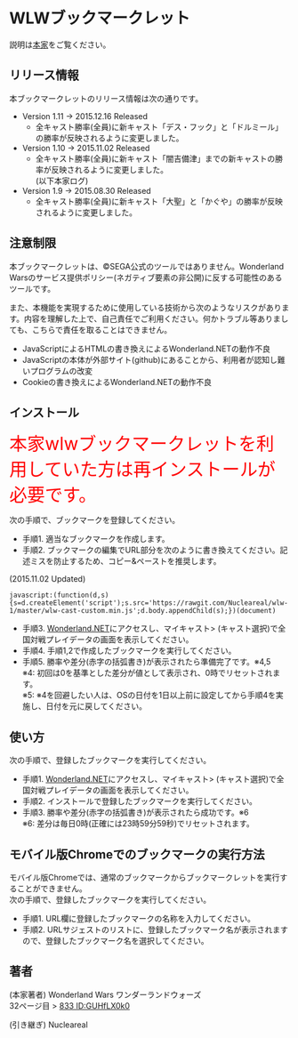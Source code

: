 WLWブックマークレット
====

説明は[本家](https://github.com/syara-temp/wlw)をご覧ください。

## リリース情報

本ブックマークレットのリリース情報は次の通りです。

* Version 1.11 -> 2015.12.16 Released  
  * 全キャスト勝率(全員)に新キャスト「デス・フック」と「ドルミール」の勝率が反映されるように変更しました。  
* Version 1.10 -> 2015.11.02 Released  
  * 全キャスト勝率(全員)に新キャスト「闇吉備津」までの新キャストの勝率が反映されるように変更しました。  
(以下本家ログ)  
* Version 1.9 -> 2015.08.30 Released  
  * 全キャスト勝率(全員)に新キャスト「大聖」と「かぐや」の勝率が反映されるように変更しました。  

## 注意制限

本ブックマークレットは、&copy;SEGA公式のツールではありません。Wonderland Warsのサービス提供ポリシー(ネガティブ要素の非公開)に反する可能性のあるツールです。

また、本機能を実現するために使用している技術から次のようなリスクがあります。内容を理解した上で、自己責任でご利用ください。何かトラブル等ありましても、こちらで責任を取ることはできません。

* JavaScriptによるHTMLの書き換えによるWonderland.NETの動作不良
* JavaScriptの本体が外部サイト(github)にあることから、利用者が認知し難いプログラムの改変  
* Cookieの書き換えによるWonderland.NETの動作不良  

## インストール  
    
<span style="color:red; font-size: 2rem;">本家wlwブックマークレットを利用していた方は再インストールが必要です。</span>

次の手順で、ブックマークを登録してください。

* 手順1. 適当なブックマークを作成します。
* 手順2. ブックマークの編集でURL部分を次のように書き換えてください。記述ミスを防止するため、コピー&ペーストを推奨します。  

(2015.11.02 Updated)  
```
javascript:(function(d,s){s=d.createElement('script');s.src='https://rawgit.com/Nucleareal/wlw-1/master/wlw-cast-custom.min.js';d.body.appendChild(s);})(document)
```  
* 手順3. [Wonderland.NET](https://wonderland-wars.net/)にアクセスし、マイキャスト> (キャスト選択)で全国対戦プレイデータの画面を表示してください。
* 手順4. 手順1,2で作成したブックマークを実行してください。  
* 手順5. 勝率や差分(赤字の括弧書き)が表示されたら準備完了です。※4,5  
※4: 初回は0を基準とした差分が値として表示され、0時でリセットされます。  
※5: ※4を回避したい人は、OSの日付を1日以上前に設定してから手順4を実施し、日付を元に戻してください。  

## 使い方

次の手順で、登録したブックマークを実行してください。

* 手順1. [Wonderland.NET](https://wonderland-wars.net/)にアクセスし、マイキャスト> (キャスト選択)で全国対戦プレイデータの画面を表示してください。  
* 手順2. インストールで登録したブックマークを実行してください。  
* 手順3. 勝率や差分(赤字の括弧書き)が表示されたら成功です。※6  
※6: 差分は毎日0時(正確には23時59分59秒)でリセットされます。

## モバイル版Chromeでのブックマークの実行方法

モバイル版Chromeでは、通常のブックマークからブックマークレットを実行することができません。  
次の手順で、登録したブックマークを実行してください。

* 手順1. URL欄に登録したブックマークの名称を入力してください。  
* 手順2. URLサジェストのリストに、登録したブックマーク名が表示されますので、登録したブックマーク名を選択してください。  

## 著者

(本家著者)
Wonderland Wars ワンダーランドウォーズ  
32ページ目 > [833 ID:GUHfLX0k0](https://github.com/syara-temp/wlw)

(引き継ぎ)
Nucleareal
